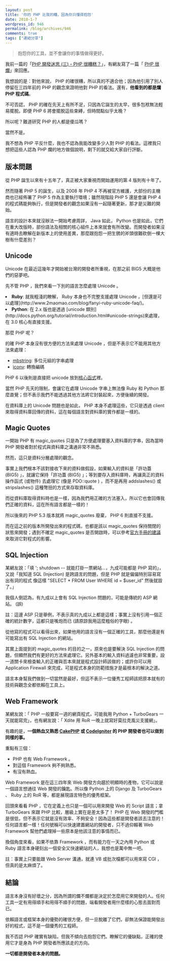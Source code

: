 ```yaml
---
layout: post
title: '你的 PHP 比我的糟，因為你只懂得抱怨'
date: 2010-1-7
wordpress_id: 946
permalink: /blog/archives/946
comments: true
tags: ["連結分享"]
---
```

<blockquote>

抱怨你的工具，並不會讓你的事情做得更好。
</blockquote>

我前一篇的「[PHP 開發迷思 (三) –  PHP 很糟糕？](http://www.jaceju.net/blog/archives/936)」，有網友寫了一篇「 [PHP 很爛](http://blog.ez2learn.com/2010/01/06/php-sucks/)」來回應。

我想說的是：對他來說， PHP 的確很糟，所以真的不適合他；因為他引用了別人停留在三四年前的 PHP 的觀念來證明他對 PHP 的看法。還有，<strong>他看到的都是爛 PHP 程式碼</strong>。

不可否認， PHP 的確在先天上有所不足，只因為它誕生的太早，很多包袱無法輕易擺脫。即便 PHP 6 將會擺脫這些束縛，但時間點似乎太晚？

所以呢？難道研究 PHP 的人都是傻瓜嗎？

當然不是。

我不想為 PHP 平反什麼，我也不認為我能改變多少人對 PHP 的看法。這裡我只想把這些人認為 PHP 爛的地方做個說明，剩下的就交給大家自行評斷。

<!--more-->

## 版本問題

從 PHP  誕生以來有十五年了，真正被大家重視而開始運用的第 4 版則有十年了。

然而隨著 PHP 5 的誕生，以及 2008 年 PHP 4 不再被官方維護，大部份的主機商也已經佈署了 PHP 5 作為主要執行環境；雖然現階段 PHP 5 還是會讓 PHP 4 的程式碼能夠執行，但是開發者的觀念如果沒有一起隨著更新，那才是災難的開始。

語言的設計本來就沒辦法一開始考慮周詳， Java 如此， Python 也是如此，它們在重大改版時，部份語法及相關的核心組件上本來就會有所改變。而開發者如果沒有適時去瞭解在新版本上的使用差異，那麼跟抱怨一把生銹的斧頭很難砍倒一棵大樹有什麼差別？

## Unicode

Unicode 在最近這幾年才開始被台灣的開發者所重視，在那之前 BIG5 大概是他們的惡夢吧。

先不管 PHP ，我們來看一下別的語言怎麼處理 Unicode 。

<li><strong>Ruby</strong>: 就我粗淺的瞭解， Ruby 本身也不完整支援處理 Unicode ，[但還是可以處理](http://www.2maomao.com/blog/fanyi-ruby-unicode-faq/)。</li>
<li><strong>Python</strong>: 在 2.x 版也是透過 [unicode 類別](http://docs.python.org/tutorial/introduction.html#unicode-strings)來處理，在 3.0 核心有直接支援。</li>


那麼 PHP 呢？

的確 PHP 本身沒有很方便的方法來處理 Unicode ，但是不表示它不能用其他方法來處理：

* [mbstring](http://php.net/manual/en/book.mbstring.php): 多位元組的字串處理
* [iconv](http://www.php.net/manual/en/book.iconv.php): 轉換編碼


PHP 6 以後則是直接把 unicode 放到[核心函式](http://www.php.net/manual/en/ref.unicode.php)裡。

當然 PHP 先天的限制，會讓它在處理 Unicode 字串上無法像 Ruby 和 Python 那麼直覺；但不表示我們不能透過其他方法將它封裝起來，方便後續的開發。

在資料庫上的 Unicode 問題也是如此， PHP 本身不處理這些，它只是透過 client 來取得資料庫回傳的資料，這在每個語言對資料庫的實作都是一樣的。

## Magic Quotes

一開始 PHP 有 magic_quotes 只是為了方便處理要塞入資料庫的字串，因為當時 PHP 開發者對於程式與資料庫之溝通非常不熟悉。

然而，這只是資料分層處理的觀念。

事實上我們根本不該對接收下來的資料做假設，如果輸入的資料是「許功蓋 (BIG5) 」，就讓它保持「許功蓋 (BIG5) 」；等到要存入資料庫時，再讓真正的資料操作函式 (或物件) 去處理它 (像是 PDO::quote ) ，而不是再用 addslashes() 或 stripslashes() 這種彆扭的方式來存取資料庫。

而從資料庫取得資料時也是一樣，因為我們用正確的方法塞入，所以它也會回傳我們正確的資料，這在所有語言都是一樣的！

所以後來的 PHP 5.3 版本就將 magic_quotes 廢棄， PHP 6 則直接不支援。

而在這之前的版本所開發出來的程式碼，也都是該以 magic_quotes 保持關閉的狀態來開發；遇到不確定 magic_quotes 是否開啟時，可以參考[官方手冊的建議](http://www.php.net/manual/en/security.magicquotes.disabling.php)來取消它對程式的影響。

## SQL Injection

某網友說：「填 '; shutdown -- 就能打掛一票網站...，九成可能都是 PHP 寫的」，又說「我知道 SQL (Injection) 是跨語言的問題，但是 PHP 就是偏偏特別容易寫出有洞的程式 像這樣 "SELECT * FROM User WHERE id = $user_id" 然後就毀了。」

我個人倒認為，有九成以上會有 SQL Injection 問題的，可能是傳統的 ASP 網站。 (誤)

註：這邊 ASP 只是舉例，不表示真的九成以上都是這樣；事實上沒有引用一個正確的統計數字，這都只是嘴炮而已 (請原諒我用這麼粗俗的字眼) 。

從他寫的程式可以看得出來，如果他用的語言沒有一個正確的工具，那麼他還是有可能寫出有 SQL Injection 的網站。

其實上面提到的 magic_quotes 的目的之一，原來也是要解決 SQL Injection 的問題，但顯然我們有更好的方法來處理它。另外基本的輸入資料過濾也非常重要，設一道關卡來檢查輸入的正確與否本來就是程式設計師該做的；或許你可以用 Application Firewall 來完成，可是程式本身的防範措施才是最根本的解決之道。

語言本身幫我們做到一切當然是最好，但這不表示一位優秀工程師該把原本就有的技術與觀念全都依賴在工具上。

## Web Framework

某網友說：「 PHP 一般要寫一週的網頁程式，可能我用 Python + TurboGears 一天就能寫完」，也有網友說：「 Xdite 用 RoR 一晚上就寫好莫拉克風災支援網」。

有趣的是，<strong>一個熱血又熟悉 [CakePHP](http://cakephp.org/) 或 [CodeIgniter](http://codeigniter.com/) 的 PHP 開發者也可以做到同樣的事。</strong>

重點有三個：

* PHP 也有 Web Framework 。
* 對這個 Framework 夠不夠熟悉。
* 有沒有熱血。


Web Framework 是在這三四年來 Web 開發方向趨於明顯時的產物，它可以說是一個語言想通往 Web 開發的鑰匙。所以像 Python 上的 Django 及 TurboGears 、 Ruby 上的 RoR 等，都是展現語言特色的優秀框架。

回頭來看看 PHP ，它在定義上也只是一個可以用來開發 Web 的 Script 語言；拿 TurboGears 來跟 PHP 比較，層級上實在是差太多了！ PHP 在 Web 開發的門檻是很低，但不表示它就是沒有效率、不夠安全！因為這些都是開發者該去注意的！任何語言都一樣！任何號稱可以快速建置網站的開發者，只不過仰賴著 Web Framework 幫他們處理掉一些原本是他該注意的事情而已。

換個角度來看，如果不依靠 Framework ，而有能力在一天之內用 Python 或 Ruby 語言本身硬刻出一個安全又快速網站的人，我想也是萬中無一吧。

註：事實上只要能跟 Web Server 溝通，就連 VB 或批次檔都可以用來寫 CGI ，但真的是太麻煩了。

## 結論

語言本身沒有好壞之分，因為所謂的爛不爛都是決定於怎麼用它來開發的人。任何工具一定有用得順手和用得不順手的問題，端看開發者用什麼樣的心態去面對而已。

依賴語言或框架本身的優勢的確很方便，但一旦脫離了它們，卻無法保證能開發出好的程式，這不是一個優秀的工程師。

我不否認 PHP 確實有缺陷，但我不傾向去抱怨它們。瞭解它的優缺點，正確的使用它才是身為 PHP 開發者所應該走的方向。

<strong>一切都是開發者本身的問題。</strong>
